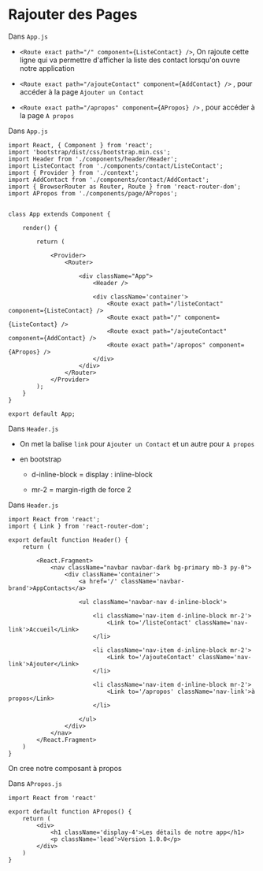 # Rajouter des Pages

Dans `App.js`

- `<Route exact path="/" component={ListeContact} />`, On rajoute cette ligne qui va permettre d'afficher la liste des contact lorsqu'on ouvre notre application

- `<Route exact path="/ajouteContact" component={AddContact} />` , pour accéder à la page `Ajouter un Contact`

- `<Route exact path="/apropos" component={APropos} />` , pour accéder à la page `A propos`

Dans `App.js`

    import React, { Component } from 'react';
    import 'bootstrap/dist/css/bootstrap.min.css';
    import Header from './components/header/Header';
    import ListeContact from './components/contact/ListeContact';
    import { Provider } from './context';
    import AddContact from './components/contact/AddContact';
    import { BrowserRouter as Router, Route } from 'react-router-dom';
    import APropos from './components/page/APropos';


    class App extends Component {

        render() {

            return (

                <Provider>
                    <Router>

                        <div className="App">
                            <Header />

                            <div className='container'>
                                <Route exact path="/listeContact" component={ListeContact} />
                                <Route exact path="/" component={ListeContact} />
                                <Route exact path="/ajouteContact" component={AddContact} />
                                <Route exact path="/apropos" component={APropos} />
                            </div>
                        </div>
                    </Router>
                </Provider>
            ); 
        }
    }

    export default App;


Dans `Header.js`

- On met la balise `link` pour `Ajouter un Contact` et un autre pour `A propos`

- en bootstrap 

    - d-inline-block = display : inline-block

    - mr-2 = margin-rigth de force 2

Dans `Header.js`

    import React from 'react';
    import { Link } from 'react-router-dom';

    export default function Header() {
        return (

            <React.Fragment>
                <nav className="navbar navbar-dark bg-primary mb-3 py-0">
                    <div className='container'>
                        <a href='/' className='navbar-brand'>AppContacts</a>

                        <ul className='navbar-nav d-inline-block'>

                            <li className='nav-item d-inline-block mr-2'>
                                <Link to='/listeContact' className='nav-link'>Accueil</Link>
                            </li>

                            <li className='nav-item d-inline-block mr-2'>
                                <Link to='/ajouteContact' className='nav-link'>Ajouter</Link>
                            </li>

                            <li className='nav-item d-inline-block mr-2'>
                                <Link to='/apropos' className='nav-link'>à propos</Link>
                            </li>

                        </ul>
                    </div>
                </nav>
            </React.Fragment>
        )
    }


On cree notre composant à propos

Dans `APropos.js`

    import React from 'react'

    export default function APropos() {
        return (
            <div>
                <h1 className='display-4'>Les détails de notre app</h1>
                <p className='lead'>Version 1.0.0</p>
            </div>
        )
    }